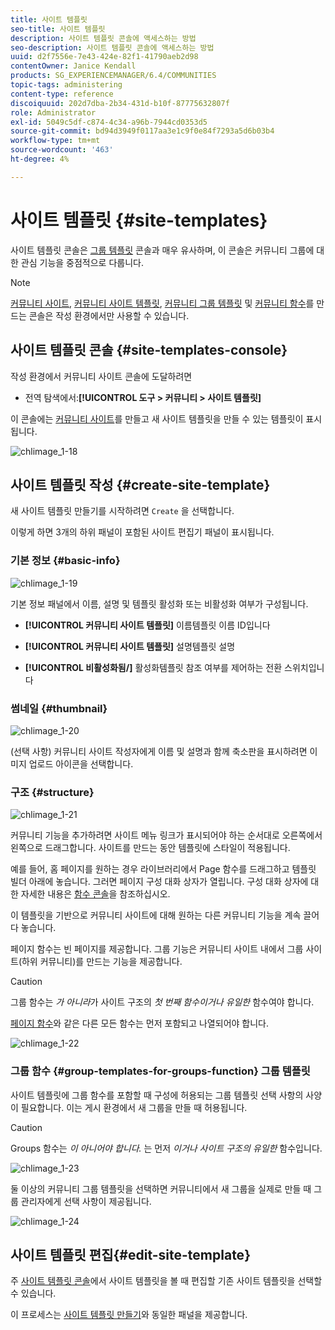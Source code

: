 ```yaml
---
title: 사이트 템플릿
seo-title: 사이트 템플릿
description: 사이트 템플릿 콘솔에 액세스하는 방법
seo-description: 사이트 템플릿 콘솔에 액세스하는 방법
uuid: d2f7556e-7e43-424e-82f1-41790aeb2d98
contentOwner: Janice Kendall
products: SG_EXPERIENCEMANAGER/6.4/COMMUNITIES
topic-tags: administering
content-type: reference
discoiquuid: 202d7dba-2b34-431d-b10f-87775632807f
role: Administrator
exl-id: 5049c5df-c874-4c34-a96b-7944cd0353d5
source-git-commit: bd94d3949f0117aa3e1c9f0e84f7293a5d6b03b4
workflow-type: tm+mt
source-wordcount: '463'
ht-degree: 4%

---
```


# 사이트 템플릿 {#site-templates}

사이트 템플릿 콘솔은 [그룹 템플릿](tools-groups.md) 콘솔과 매우 유사하며, 이 콘솔은 커뮤니티 그룹에 대한 관심 기능을 중점적으로 다룹니다.

>[!NOTE]
>
>[커뮤니티 사이트](sites-console.md), [커뮤니티 사이트 템플릿](sites.md), [커뮤니티 그룹 템플릿](tools-groups.md) 및 [커뮤니티 함수](functions.md)를 만드는 콘솔은 작성 환경에서만 사용할 수 있습니다.

## 사이트 템플릿 콘솔 {#site-templates-console}

작성 환경에서 커뮤니티 사이트 콘솔에 도달하려면

* 전역 탐색에서:**[!UICONTROL 도구 > 커뮤니티 > 사이트 템플릿]**

이 콘솔에는 [커뮤니티 사이트](sites-console.md)를 만들고 새 사이트 템플릿을 만들 수 있는 템플릿이 표시됩니다.

![chlimage_1-18](assets/chlimage_1-18.png)

## 사이트 템플릿 작성 {#create-site-template}

새 사이트 템플릿 만들기를 시작하려면 `Create` 을 선택합니다.

이렇게 하면 3개의 하위 패널이 포함된 사이트 편집기 패널이 표시됩니다.

### 기본 정보 {#basic-info}

![chlimage_1-19](assets/chlimage_1-19.png)

기본 정보 패널에서 이름, 설명 및 템플릿 활성화 또는 비활성화 여부가 구성됩니다.

* **[!UICONTROL 커뮤니티 사이트 템플릿]**
이름템플릿 이름 ID입니다

* **[!UICONTROL 커뮤니티 사이트 템플릿]**
설명템플릿 설명

* **[!UICONTROL 비활성화됨/]**
활성화템플릿 참조 여부를 제어하는 전환 스위치입니다

### 썸네일 {#thumbnail}

![chlimage_1-20](assets/chlimage_1-20.png)

(선택 사항) 커뮤니티 사이트 작성자에게 이름 및 설명과 함께 축소판을 표시하려면 이미지 업로드 아이콘을 선택합니다.

### 구조 {#structure}

![chlimage_1-21](assets/chlimage_1-21.png)

커뮤니티 기능을 추가하려면 사이트 메뉴 링크가 표시되어야 하는 순서대로 오른쪽에서 왼쪽으로 드래그합니다. 사이트를 만드는 동안 템플릿에 스타일이 적용됩니다.

예를 들어, 홈 페이지를 원하는 경우 라이브러리에서 Page 함수를 드래그하고 템플릿 빌더 아래에 놓습니다. 그러면 페이지 구성 대화 상자가 열립니다. 구성 대화 상자에 대한 자세한 내용은 [함수 콘솔](functions.md)을 참조하십시오.

이 템플릿을 기반으로 커뮤니티 사이트에 대해 원하는 다른 커뮤니티 기능을 계속 끌어다 놓습니다.

페이지 함수는 빈 페이지를 제공합니다. 그룹 기능은 커뮤니티 사이트 내에서 그룹 사이트(하위 커뮤니티)를 만드는 기능을 제공합니다.

>[!CAUTION]
>
>그룹 함수는 *가 아니라*&#x200B;가 사이트 구조의 *첫 번째 함수이거나 유일한* 함수여야 합니다.
>
>[페이지 함수](functions.md#page-function)와 같은 다른 모든 함수는 먼저 포함되고 나열되어야 합니다.

![chlimage_1-22](assets/chlimage_1-22.png)

### 그룹 함수 {#group-templates-for-groups-function} 그룹 템플릿

사이트 템플릿에 그룹 함수를 포함할 때 구성에 허용되는 그룹 템플릿 선택 사항의 사양이 필요합니다. 이는 게시 환경에서 새 그룹을 만들 때 허용됩니다.

>[!CAUTION]
>
>Groups 함수는 *이 아니어야 합니다.* 는 먼저 *이거나 사이트 구조의 유일한* 함수입니다.

![chlimage_1-23](assets/chlimage_1-23.png)

둘 이상의 커뮤니티 그룹 템플릿을 선택하면 커뮤니티에서 새 그룹을 실제로 만들 때 그룹 관리자에게 선택 사항이 제공됩니다.

![chlimage_1-24](assets/chlimage_1-24.png)

## 사이트 템플릿 편집{#edit-site-template}

주 [사이트 템플릿 콘솔](#site-templates-console)에서 사이트 템플릿을 볼 때 편집할 기존 사이트 템플릿을 선택할 수 있습니다.

이 프로세스는 [사이트 템플릿 만들기](#create-site-template)와 동일한 패널을 제공합니다.
